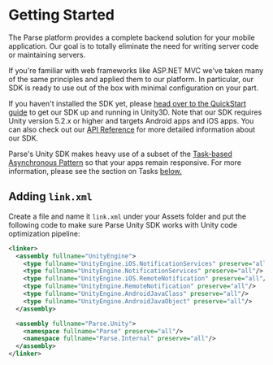 # Getting Started

The Parse platform provides a complete backend solution for your mobile application. Our goal is to totally eliminate the need for writing server code or maintaining servers.

If you're familiar with web frameworks like ASP.NET MVC we've taken many of the same principles and applied them to our platform. In particular, our SDK is ready to use out of the box with minimal configuration on your part.

If you haven't installed the SDK yet, please [head over to the QuickStart guide](/apps/quickstart#parse_data/unity/new) to get our SDK up and running in Unity3D. Note that our SDK requires Unity version 5.2.x or higher and targets Android apps and iOS apps. You can also check out our [API Reference](/docs/dotnet/api) for more detailed information about our SDK.

Parse's Unity SDK makes heavy use of a subset of the [Task-based Asynchronous Pattern](http://msdn.microsoft.com/en-us/library/hh873175.aspx) so that your apps remain responsive. For more information, please see the section on Tasks [below.](#tasks)

## Adding `link.xml`

Create a file and name it `link.xml` under your Assets folder and put the following code to make sure Parse Unity SDK works with Unity code optimization pipeline:
```xml
<linker>
  <assembly fullname="UnityEngine">
    <type fullname="UnityEngine.iOS.NotificationServices" preserve="all"/>
    <type fullname="UnityEngine.NotificationServices" preserve="all"/>
    <type fullname="UnityEngine.iOS.RemoteNotification" preserve="all"/>
    <type fullname="UnityEngine.RemoteNotification" preserve="all"/>
    <type fullname="UnityEngine.AndroidJavaClass" preserve="all"/>
    <type fullname="UnityEngine.AndroidJavaObject" preserve="all"/>
  </assembly>

  <assembly fullname="Parse.Unity">
    <namespace fullname="Parse" preserve="all"/>
    <namespace fullname="Parse.Internal" preserve="all"/>
  </assembly>
</linker>
```
